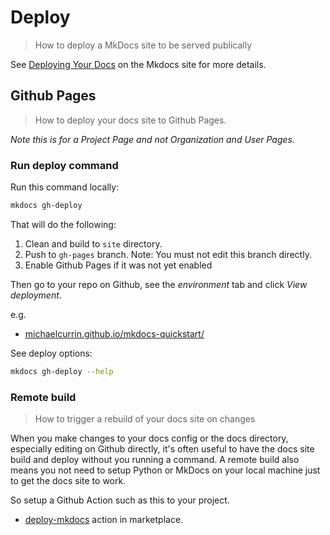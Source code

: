 # Deploy
> How to deploy a MkDocs site to be served publically


See [Deploying Your Docs](https://www.mkdocs.org/user-guide/deploying-your-docs/) on the Mkdocs site for more details.


## Github Pages
> How to deploy your docs site to Github Pages.

_Note this is for a Project Page and not Organization and User Pages._


### Run deploy command


Run this command locally:

```sh
mkdocs gh-deploy
```

That will do the following:

1. Clean and build to `site` directory.
2. Push to `gh-pages` branch. Note: You must not edit this branch directly.
3. Enable Github Pages if it was not yet enabled

Then go to your repo on Github, see the *environment* tab and click _View deployment_.

e.g.

- [michaelcurrin.github.io/mkdocs-quickstart/](https://michaelcurrin.github.io/mkdocs-quickstart/)


See deploy options:

```sh
mkdocs gh-deploy --help
```

### Remote build
> How to trigger a rebuild of your docs site on changes

When you make changes to your docs config or the docs directory, especially editing on Github directly, it's often useful to have the docs site build and deploy without you running a command. A remote build also means you not need to setup Python or MkDocs on your local machine just to get the docs site to work.

So setup a Github Action such as this to your project.

- [deploy-mkdocs](https://github.com/marketplace/actions/deploy-mkdocs) action in marketplace.
